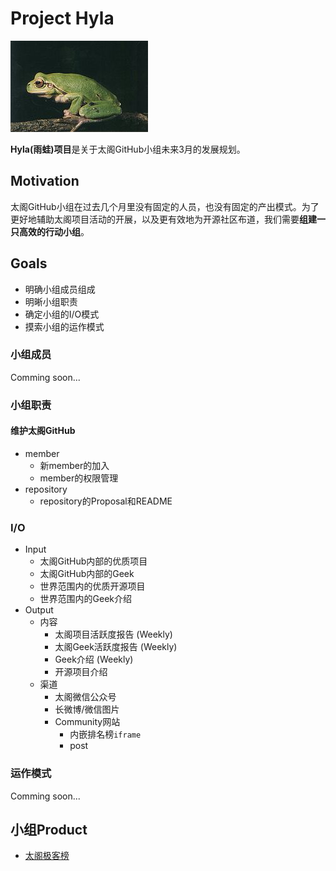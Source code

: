 # Project Hyla
![](./hyla.jpg)

**Hyla(雨蛙)项目**是关于太阁GitHub小组未来3月的发展规划。

## Motivation
太阁GitHub小组在过去几个月里没有固定的人员，也没有固定的产出模式。为了更好地辅助太阁项目活动的开展，以及更有效地为开源社区布道，我们需要**组建一只高效的行动小组**。

## Goals
- 明确小组成员组成
- 明晰小组职责
- 确定小组的I/O模式
- 摸索小组的运作模式

### 小组成员
Comming soon...

### 小组职责
#### 维护太阁GitHub
- member
  - 新member的加入
  - member的权限管理
- repository
  - repository的Proposal和README

### I/O
- Input
  - 太阁GitHub内部的优质项目
  - 太阁GitHub内部的Geek
  - 世界范围内的优质开源项目
  - 世界范围内的Geek介绍
- Output
  - 内容
    - 太阁项目活跃度报告 (Weekly)
    - 太阁Geek活跃度报告 (Weekly)
    - Geek介绍 (Weekly)
    - 开源项目介绍
  - 渠道
    - 太阁微信公众号
    - 长微博/微信图片
    - Community网站
      - 内嵌排名榜`iframe`
      - post

### 运作模式
Comming soon...

## 小组Product
- [太阁极客榜](https://bittiger-ranking.firebaseapp.com/)
